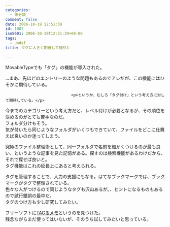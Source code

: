 ```yaml
---
categories:
  - 未分類
comment: false
date: 2006-10-19 12:51:39
id: 1007
iso8601: 2006-10-19T12:51:39+09:00
tags:
  - undef
title: タグに大きく期待して徒然と

---
```


<div class="entry-body">
                                 <p>MovableTypeでも「タグ」の機能が導入された。</p>

<p>…まあ、先ほどのエントリーのような問題もあるのでアレだが、この機能にはひそかに期待している。</p>
                              
                                 <p>というか、むしろ「タグ付け」という考え方に対して期待している。</p>

<p>今までのカテゴリーという考え方だと、レベル付けが必要となるが、その順位を決めるのがとても苦手なのだ。<br />
フォルダ分けもそう。<br />
気が付いたら同じようなフォルダがいくつもできていて、ファイルをどこに仕舞えば良いのか迷ってしまう。</p>

<p>究極のファイル整理術として、同一フォルダで名前を細かくつけるのが最も良い、というような記事を見た記憶がある。探すのは検索機能があるわけだから、それで探せば良いと。<br />
タグ機能はこれの延長上にあると考えられる。</p>

<p>タグを管理することで、入力の支援にもなる。はてなブックマークでは、ブックマークがタグで整理されている。<br />
色々な人がつけるので同じようなタグも沢山あるが。、ヒントになるものもあるので試行錯誤の最中だ。<br />
タグのつけ方も少し研究してみたい。</p>

<p>フリーソフトに<a title="TAGるメモ - ベクターソフトニュース" href="http://www.vector.co.jp/magazine/softnews/061007/n0610071.html">TAGるメモ</a>というのを見つけた。<br />
残念ながらまだ使ってはいないが、そのうち試してみたいと思っている。</p>
                              </div>    	